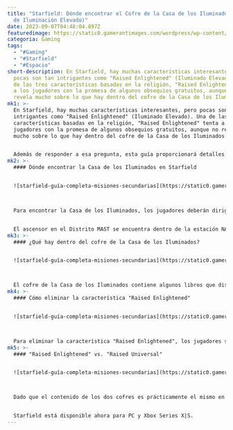 ```yaml
---
title: "Starfield: Dónde encontrar el Cofre de la Casa de los Iluminados (Rasgo
  de Iluminación Elevado)"
date: 2023-09-07T04:48:04.897Z
featuredimage: https://static0.gamerantimages.com/wordpress/wp-content/uploads/wm/2023/08/starfield-house-of-the-enlightened-chest-featured-image.jpg?q=50&fit=contain&w=1140&h=&dpr=1.5
categoria: Gaming
tags:
  - "#Gaming"
  - "#Starfield"
  - "#Espacio"
short-description: En Starfield, hay muchas características interesantes, pero
  pocas son tan intrigantes como "Raised Enlightened" (Iluminado Elevado). Una
  de las tres características basadas en la religión, "Raised Enlightened" tenta
  a los jugadores con la promesa de algunos obsequios gratuitos, aunque no
  revela mucho sobre lo que hay dentro del cofre de la Casa de los Iluminados.
mk1: >-
  En Starfield, hay muchas características interesantes, pero pocas son tan
  intrigantes como "Raised Enlightened" (Iluminado Elevado). Una de las tres
  características basadas en la religión, "Raised Enlightened" tenta a los
  jugadores con la promesa de algunos obsequios gratuitos, aunque no revela
  mucho sobre lo que hay dentro del cofre de la Casa de los Iluminados.


  Además de responder a esa pregunta, esta guía proporcionará detalles sobre cómo encontrar la Casa de los Iluminados en New Atlantis y cómo eliminar la característica "Raised Enlightened" después de abrir el cofre. Lo primero puede ser un poco complicado, pero se vuelve una tarea sencilla una vez que los jugadores de Starfield saben dónde buscar.
mk2: >-
  #### Dónde encontrar la Casa de los Iluminados en Starfield


  ![starfield-guía-completa-misiones-secundarias](https://static0.gamerantimages.com/wordpress/wp-content/uploads/2023/08/starfield-house-of-the-enlightened-location.jpg?q=50&fit=crop&w=1500&dpr=1.5 "starfield-guía-completa-misiones-secundarias")



  Para encontrar la Casa de los Iluminados, los jugadores deberán dirigirse a una zona de New Atlantis conocida como "The Well" (El Pozo). Visitarán este lugar durante varias de las misiones principales de Starfield, pero pueden ir allí desde su primera visita a la ciudad si lo desean. Para hacerlo, deberán tomar uno de los dos ascensores que se encuentran en las áreas del Spaceport (Puerto Espacial) y el Distrito MAST de la ciudad. Pueden encontrar un video que muestra cómo encontrar la Casa de los Iluminados a través del ascensor del Spaceport justo a continuación.


  El ascensor en el Distrito MAST se encuentra dentro de la estación NAT, tomando a la derecha inmediatamente después de bajarse del tren. El otro ascensor se puede alcanzar a través de un pequeño pasillo entre los edificios de Jemison Mercantile y Terrabrew Coffee en el área del Spaceport, que están a la derecha de la torre Viewport gigante. Después de ingresar a The Well, los jugadores encontrarán la Casa de los Iluminados en el centro del área y el cofre al bajar las escaleras detrás de Andy Singh y luego girando a la izquierda. Al igual que el cofre de Sanctum Universum, el cofre de la Casa de los Iluminados solo aparecerá si los jugadores tienen "Raised Enlightened" como una de sus características activas.
mk3: >-
  #### ¿Qué hay dentro del cofre de la Casa de los Iluminados?


  ![starfield-guía-completa-misiones-secundarias](https://static0.gamerantimages.com/wordpress/wp-content/uploads/2023/08/starfield-house-of-the-enlightened-chest-contents.jpg?q=50&fit=crop&w=1500&dpr=1.5 "starfield-guía-completa-misiones-secundarias")



  El cofre de la Casa de los Iluminados contiene algunos libros que discuten las filosofías de la religión, así como algunos suministros médicos útiles. Los jugadores también podrán encontrar el "Inclement Weather Outfit" (Atuendo para Clima Inclemente) dentro del cofre, que aumenta la salud del usuario en diez puntos. En realidad, no es motivo de gran emoción, pero debería ser útil cuando los jugadores recién comienzan y definitivamente es mejor que nada.
mk4: >-
  #### Cómo eliminar la característica "Raised Enlightened"


  ![starfield-guía-completa-misiones-secundarias](https://static0.gamerantimages.com/wordpress/wp-content/uploads/2023/08/starfield-remove-raised-enlightened-trait.jpg?q=50&fit=crop&w=1500&dpr=1.5 "starfield-guía-completa-misiones-secundarias")



  Para eliminar la característica "Raised Enlightened", los jugadores simplemente necesitarán hablar con Andy Singh y elegir la opción "\[Raised Enlightened] No estoy seguro de querer formar parte de los Iluminados" ("\[Raised Enlightened] I'm not sure I want to be a part of the Enlightened anymore"). Él intentará disuadirlos de irse, pero después de unas cuantas líneas de diálogo, tendrán la oportunidad de seleccionar "\[Remove Raised Enlightened Trait permanently] Simplemente no puedo formar parte de los Iluminados anymore" para eliminar permanentemente la característica.
mk5: >-
  #### "Raised Enlightened" vs. "Raised Universal"


  ![starfield-guía-completa-misiones-secundarias](https://static0.gamerantimages.com/wordpress/wp-content/uploads/2023/08/starfield-complete-guide-side-quests.jpg?q=50&fit=crop&w=1500&dpr=1.5 "starfield-guía-completa-misiones-secundarias")



  Dado que el contenido de los dos cofres es prácticamente el mismo en cuanto a valor, aquellos que estén tratando de decidir si elegir la característica "Raised Enlightened" o "Raised Universal" en Starfield pueden optar por centrarse en las filosofías de cada religión. Los Iluminados no creen realmente en un dios y en su lugar optan por centrarse en la paz, el amor y la comprensión, y la idea de que la humanidad trabaje junta para llegar a un futuro mejor. Por otro lado, los seguidores de Sanctum Universum creen que Dios existe y esperan encontrarlo algún día en algún lugar en la inmensidad del espacio.


  Starfield está disponible ahora para PC y Xbox Series X|S.
---
```

